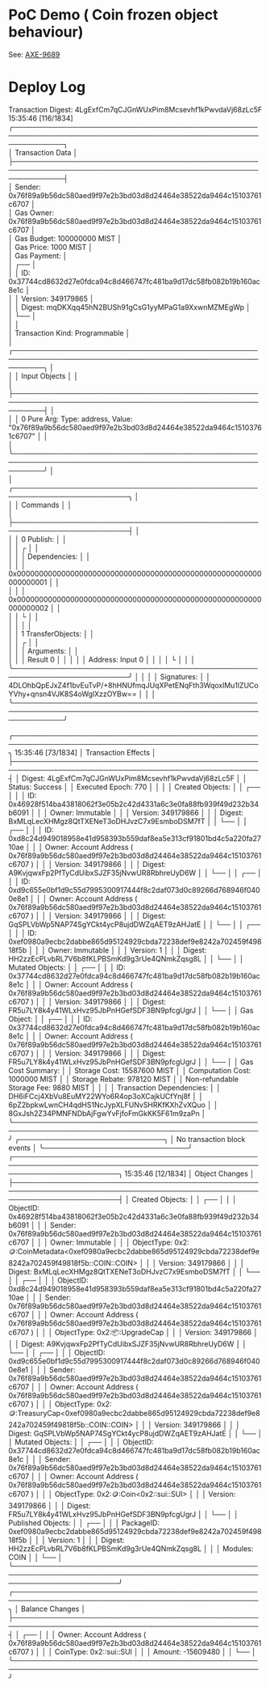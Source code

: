 # PoC Demo ( Coin<T> frozen object behaviour)

See: [AXE-9689](https://axelarnetwork.atlassian.net/browse/AXE-9689)

# Deploy Log

Transaction Digest: 4LgExfCm7qCJGnWUxPim8Mcsevhf1kPwvdaVj68zLc5F                                                                               15:35:46 [116/1834]
╭──────────────────────────────────────────────────────────────────────────────────────────────────────────────╮                                                  
│ Transaction Data                                                                                             │                                                  
├──────────────────────────────────────────────────────────────────────────────────────────────────────────────┤                                                  
│ Sender: 0x76f89a9b56dc580aed9f97e2b3bd03d8d24464e38522da9464c15103761c6707                                   │                                                  
│ Gas Owner: 0x76f89a9b56dc580aed9f97e2b3bd03d8d24464e38522da9464c15103761c6707                                │                                                  
│ Gas Budget: 100000000 MIST                                                                                   │                                                  
│ Gas Price: 1000 MIST                                                                                         │                                                  
│ Gas Payment:                                                                                                 │                                                  
│  ┌──                                                                                                         │                                                  
│  │ ID: 0x37744cd8632d27e0fdca94c8d466747fc481ba9d17dc58fb082b19b160ac8e1c                                    │                                                  
│  │ Version: 349179865                                                                                        │                                                  
│  │ Digest: mqDKXqq45hN2BUSh91gCsG1yyMPaG1a9XxwnMZMEgWp                                                       │                                                  
│  └──                                                                                                         │                                                  
│                                                                                                              │                                                  
│ Transaction Kind: Programmable                                                                               │                                                  
│ ╭──────────────────────────────────────────────────────────────────────────────────────────────────────────╮ │                                                  
│ │ Input Objects                                                                                            │ │                                                  
│ ├──────────────────────────────────────────────────────────────────────────────────────────────────────────┤ │                                                  
│ │ 0   Pure Arg: Type: address, Value: "0x76f89a9b56dc580aed9f97e2b3bd03d8d24464e38522da9464c15103761c6707" │ │                                                  
│ ╰──────────────────────────────────────────────────────────────────────────────────────────────────────────╯ │                                                  
│ ╭─────────────────────────────────────────────────────────────────────────╮                                  │                                                  
│ │ Commands                                                                │                                  │                                                  
│ ├─────────────────────────────────────────────────────────────────────────┤                                  │                                                  
│ │ 0  Publish:                                                             │                                  │                                                  
│ │  ┌                                                                      │                                  │                                                  
│ │  │ Dependencies:                                                        │                                  │                                                  
│ │  │   0x0000000000000000000000000000000000000000000000000000000000000001 │                                  │                                                  
│ │  │   0x0000000000000000000000000000000000000000000000000000000000000002 │                                  │                                                  
│ │  └                                                                      │                                  │                                                  
│ │                                                                         │                                  │                                                  
│ │ 1  TransferObjects:                                                     │                                  │                                                  
│ │  ┌                                                                      │                                  │                                                  
│ │  │ Arguments:                                                           │                                  │                                                  
│ │  │   Result 0                                                           │                                  │
│ │  │ Address: Input  0                                                    │                                  │
│ │  └                                                                      │                                  │
│ ╰─────────────────────────────────────────────────────────────────────────╯                                  │
│                                                                                                              │
│ Signatures:                                                                                                  │
│    4DLOhbQpEJxZ4f1bvEuTvP/+8hHNUfmqJUqXPetENqFth3WqoxlMu1lZUCoYVhy+qnsn4VJK8S4oWglXzzOYBw==                  │
│                                                                                                              │
╰──────────────────────────────────────────────────────────────────────────────────────────────────────────────╯

╭───────────────────────────────────────────────────────────────────────────────────────────────────╮                                           15:35:46 [73/1834]
│ Transaction Effects                                                                               │                                                             
├───────────────────────────────────────────────────────────────────────────────────────────────────┤
│ Digest: 4LgExfCm7qCJGnWUxPim8Mcsevhf1kPwvdaVj68zLc5F                                              │
│ Status: Success                                                                                   │
│ Executed Epoch: 770                                                                               │
│                                                                                                   │
│ Created Objects:                                                                                  │
│  ┌──                                                                                              │
│  │ ID: 0x46928f514ba43818062f3e05b2c42d4331a6c3e0fa88fb939f49d232b34b6091                         │
│  │ Owner: Immutable                                                                               │
│  │ Version: 349179866                                                                             │
│  │ Digest: BxMLqLecXHMgz8QtTXENeT3oDHJvzC7x9EsmboDSM7fT                                           │
│  └──                                                                                              │
│  ┌──                                                                                              │
│  │ ID: 0xd8c24d949018958e41d958393b559daf8ea5e313cf91801bd4c5a220fa2710ae                         │
│  │ Owner: Account Address ( 0x76f89a9b56dc580aed9f97e2b3bd03d8d24464e38522da9464c15103761c6707 )  │
│  │ Version: 349179866                                                                             │
│  │ Digest: A9KvjqwxFp2PfTyCdUibxSJZF35jNvwUR8RbhreUyD6W                                           │
│  └──                                                                                              │
│  ┌──                                                                                              │
│  │ ID: 0xd9c655e0bf1d9c55d7995300917444f8c2daf073d0c89266d768946f0400e8e1                         │
│  │ Owner: Account Address ( 0x76f89a9b56dc580aed9f97e2b3bd03d8d24464e38522da9464c15103761c6707 )  │
│  │ Version: 349179866                                                                             │
│  │ Digest: GqSPLVbWp5NAP74SgYCkt4ycP8ujdDWZqAET9zAHJatE                                           │
│  └──                                                                                              │
│  ┌──                                                                                              │
│  │ ID: 0xef0980a9ecbc2dabbe865d95124929cbda72238def9e8242a702459f49818f5b                         │
│  │ Owner: Immutable                                                                               │
│  │ Version: 1                                                                                     │
│  │ Digest: HH2zzEcPLvbRL7V6b8fKLPBSmKd9g3rUe4QNmkZqsg8L                                           │
│  └──                                                                                              │
│ Mutated Objects:                                                                                  │
│  ┌──                                                                                              │
│  │ ID: 0x37744cd8632d27e0fdca94c8d466747fc481ba9d17dc58fb082b19b160ac8e1c                         │
│  │ Owner: Account Address ( 0x76f89a9b56dc580aed9f97e2b3bd03d8d24464e38522da9464c15103761c6707 )  │
│  │ Version: 349179866                                                                             │
│  │ Digest: FR5u7LY8k4y41WLxHvz95JbPnHGefSDF3BN9pfcgUgrJ                                           │
│  └──                                                                                              │
│ Gas Object:                                                                                       │
│  ┌──                                                                                              │
│  │ ID: 0x37744cd8632d27e0fdca94c8d466747fc481ba9d17dc58fb082b19b160ac8e1c                         │
│  │ Owner: Account Address ( 0x76f89a9b56dc580aed9f97e2b3bd03d8d24464e38522da9464c15103761c6707 )  │
│  │ Version: 349179866                                                                             │
│  │ Digest: FR5u7LY8k4y41WLxHvz95JbPnHGefSDF3BN9pfcgUgrJ                                           │
│  └──                                                                                              │
│ Gas Cost Summary:                                                                                 │
│    Storage Cost: 15587600 MIST                                                                    │
│    Computation Cost: 1000000 MIST                                                                 │
│    Storage Rebate: 978120 MIST                                                                    │
│    Non-refundable Storage Fee: 9880 MIST                                                          │
│                                                                                                   │
│ Transaction Dependencies:                                                                         │
│    DH6iFCcj4XbVu8EuMY22WYo6R4op3oXCajkUCfYnj8f                                                    │
│    6pZ2bpkwLwnCH4qdHS1NcJypXLFUNvSHRKfKXhZvXQuo                                                   │
│    8GxJsh2Z34PMNFNDbAjFgwYvFjfoFmGkKK5F61m9zaPn                                                   │
╰───────────────────────────────────────────────────────────────────────────────────────────────────╯
╭─────────────────────────────╮
│ No transaction block events │
╰─────────────────────────────╯
╭─────────────────────────────────────────────────────────────────────────────────────────────────────────────────────────╮                     15:35:46 [12/1834]
│ Object Changes                                                                                                          │
├─────────────────────────────────────────────────────────────────────────────────────────────────────────────────────────┤
│ Created Objects:                                                                                                        │
│  ┌──                                                                                                                    │
│  │ ObjectID: 0x46928f514ba43818062f3e05b2c42d4331a6c3e0fa88fb939f49d232b34b6091                                         │
│  │ Sender: 0x76f89a9b56dc580aed9f97e2b3bd03d8d24464e38522da9464c15103761c6707                                           │
│  │ Owner: Immutable                                                                                                     │
│  │ ObjectType: 0x2::coin::CoinMetadata<0xef0980a9ecbc2dabbe865d95124929cbda72238def9e8242a702459f49818f5b::COIN::COIN>  │
│  │ Version: 349179866                                                                                                   │
│  │ Digest: BxMLqLecXHMgz8QtTXENeT3oDHJvzC7x9EsmboDSM7fT                                                                 │
│  └──                                                                                                                    │
│  ┌──                                                                                                                    │
│  │ ObjectID: 0xd8c24d949018958e41d958393b559daf8ea5e313cf91801bd4c5a220fa2710ae                                         │
│  │ Sender: 0x76f89a9b56dc580aed9f97e2b3bd03d8d24464e38522da9464c15103761c6707                                           │
│  │ Owner: Account Address ( 0x76f89a9b56dc580aed9f97e2b3bd03d8d24464e38522da9464c15103761c6707 )                        │
│  │ ObjectType: 0x2::package::UpgradeCap                                                                                 │
│  │ Version: 349179866                                                                                                   │
│  │ Digest: A9KvjqwxFp2PfTyCdUibxSJZF35jNvwUR8RbhreUyD6W                                                                 │
│  └──                                                                                                                    │
│  ┌──                                                                                                                    │
│  │ ObjectID: 0xd9c655e0bf1d9c55d7995300917444f8c2daf073d0c89266d768946f0400e8e1                                         │
│  │ Sender: 0x76f89a9b56dc580aed9f97e2b3bd03d8d24464e38522da9464c15103761c6707                                           │
│  │ Owner: Account Address ( 0x76f89a9b56dc580aed9f97e2b3bd03d8d24464e38522da9464c15103761c6707 )                        │
│  │ ObjectType: 0x2::coin::TreasuryCap<0xef0980a9ecbc2dabbe865d95124929cbda72238def9e8242a702459f49818f5b::COIN::COIN>   │
│  │ Version: 349179866                                                                                                   │
│  │ Digest: GqSPLVbWp5NAP74SgYCkt4ycP8ujdDWZqAET9zAHJatE                                                                 │
│  └──                                                                                                                    │
│ Mutated Objects:                                                                                                        │
│  ┌──                                                                                                                    │
│  │ ObjectID: 0x37744cd8632d27e0fdca94c8d466747fc481ba9d17dc58fb082b19b160ac8e1c                                         │
│  │ Sender: 0x76f89a9b56dc580aed9f97e2b3bd03d8d24464e38522da9464c15103761c6707                                           │
│  │ Owner: Account Address ( 0x76f89a9b56dc580aed9f97e2b3bd03d8d24464e38522da9464c15103761c6707 )                        │
│  │ ObjectType: 0x2::coin::Coin<0x2::sui::SUI>                                                                           │
│  │ Version: 349179866                                                                                                   │
│  │ Digest: FR5u7LY8k4y41WLxHvz95JbPnHGefSDF3BN9pfcgUgrJ                                                                 │
│  └──                                                                                                                    │
│ Published Objects:                                                                                                      │
│  ┌──                                                                                                                    │
│  │ PackageID: 0xef0980a9ecbc2dabbe865d95124929cbda72238def9e8242a702459f49818f5b                                        │
│  │ Version: 1                                                                                                           │
│  │ Digest: HH2zzEcPLvbRL7V6b8fKLPBSmKd9g3rUe4QNmkZqsg8L                                                                 │
│  │ Modules: COIN                                                                                                        │
│  └──                                                                                                                    │
╰─────────────────────────────────────────────────────────────────────────────────────────────────────────────────────────╯
╭───────────────────────────────────────────────────────────────────────────────────────────────────╮
│ Balance Changes                                                                                   │
├───────────────────────────────────────────────────────────────────────────────────────────────────┤
│  ┌──                                                                                              │
│  │ Owner: Account Address ( 0x76f89a9b56dc580aed9f97e2b3bd03d8d24464e38522da9464c15103761c6707 )  │
│  │ CoinType: 0x2::sui::SUI                                                                        │
│  │ Amount: -15609480                                                                              │
│  └──                                                                                              │
╰───────────────────────────────────────────────────────────────────────────────────────────────────╯

